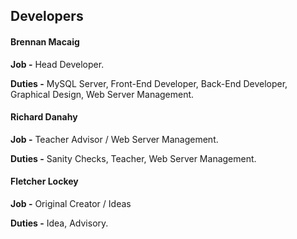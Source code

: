 ## Developers

#### Brennan Macaig

**Job -** Head Developer.

**Duties -** MySQL Server, Front-End Developer, Back-End Developer, Graphical Design, Web Server Management.

#### Richard Danahy

**Job -** Teacher Advisor / Web Server Management.

**Duties -** Sanity Checks, Teacher, Web Server Management.

#### Fletcher Lockey

**Job -** Original Creator / Ideas

**Duties -** Idea, Advisory.
